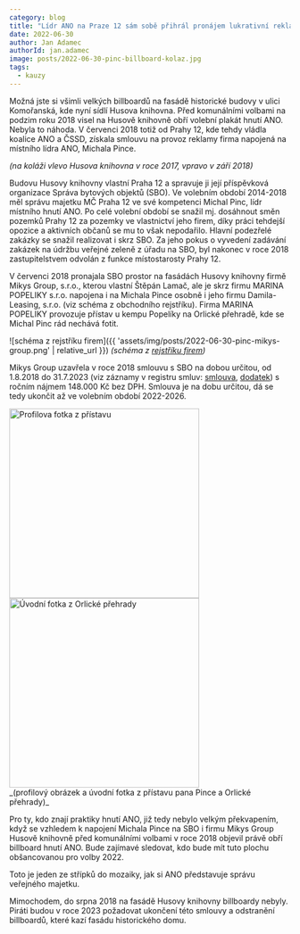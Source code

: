```yaml
---
category: blog
title: "Lídr ANO na Praze 12 sám sobě přihrál pronájem lukrativní reklamní plochy. Před volbami 2018 ji navíc vylepšil o velkou reklamu ANO"
date: 2022-06-30
author: Jan Adamec
authorId: jan.adamec
image: posts/2022-06-30-pinc-billboard-kolaz.jpg
tags:
  - kauzy
---
```


Možná jste si všimli velkých billboardů na fasádě historické budovy v ulici Komořanská, kde nyní sídlí Husova knihovna. Před komunálními volbami na podzim roku 2018 visel na Husově knihovně obří volební plakát hnutí ANO. Nebyla to náhoda. V červenci 2018 totiž od Prahy 12, kde tehdy vládla koalice ANO a ČSSD, získala smlouvu na provoz reklamy firma napojená na místního lídra ANO, Michala Pince.

_(na koláži vlevo Husova knihovna v roce 2017, vpravo v září 2018)_

Budovu Husovy knihovny vlastní Praha 12 a spravuje ji její příspěvková organizace Správa bytových objektů (SBO). Ve volebním období 2014-2018 měl správu majetku MČ Praha 12 ve své kompetenci Michal Pinc, lídr místního hnutí ANO. Po celé volební období se snažil mj. dosáhnout směn pozemků Prahy 12 za pozemky ve vlastnictví jeho firem, díky práci tehdejší opozice a aktivních občanů se mu to však nepodařilo. Hlavní podezřelé zakázky se snažil realizovat i skrz SBO. Za jeho pokus o vyvedení zadávání zakázek na údržbu veřejné zeleně z úřadu na SBO, byl nakonec v roce 2018 zastupitelstvem odvolán z funkce místostarosty Prahy 12.

V červenci 2018 pronajala SBO prostor na fasádách Husovy knihovny firmě Mikys Group, s.r.o., kterou vlastní Štěpán Lamač, ale je skrz firmu MARINA POPELIKY s.r.o. napojena i na Michala Pince osobně i jeho firmu Damila-Leasing, s.r.o. (viz schéma z obchodního rejstříku). Firma MARINA POPELIKY provozuje přístav u kempu Popelíky na Orlické přehradě, kde se Michal Pinc rád nechává fotit.


![schéma z rejstříku firem]({{ 'assets/img/posts/2022-06-30-pinc-mikys-group.png' | relative_url }})
_(schéma z [rejstříku firem](https://rejstrik-firem.kurzy.cz/01548891/mikys-group-sro/))_

Mikys Group uzavřela v roce 2018 smlouvu s SBO na dobou určitou, od 1.8.2018 do 31.7.2023 (viz záznamy v registru smluv: [smlouva](https://smlouvy.gov.cz/smlouva/soubor/8512643/sndt8772.pdf), [dodatek](https://smlouvy.gov.cz/smlouva/soubor/9256887/sndt9417.pdf)) s ročním nájmem 148.000 Kč bez DPH. Smlouva je na dobu určitou, dá se tedy ukončit až ve volebním období 2022-2026.

<img src="{{ 'assets/img/posts/2022-06-30-pinc-fb-profil.png' | relative_url }}" alt="Profilova fotka z přístavu" width="340">
<img src="{{ 'assets/img/posts/2022-06-30-pinc-fb-uvodni.png' | relative_url }}" alt="Úvodní fotka z Orlické přehrady" width="340"><br>
_(profilový obrázek a úvodní fotka z přístavu pana Pince a Orlické přehrady)_

Pro ty, kdo znají praktiky hnutí ANO, již tedy nebylo velkým překvapením, když se vzhledem k napojení Michala Pince na SBO i firmu Mikys Group Husově knihovně před komunálními volbami v roce 2018 objevil právě obří billboard hnutí ANO. Bude zajímavé sledovat, kdo bude mít tuto plochu obšancovanou pro volby 2022.

Toto je jeden ze střípků do mozaiky, jak si ANO představuje správu veřejného majetku.

Mimochodem, do srpna 2018 na fasádě Husovy knihovny billboardy nebyly. Piráti budou v roce 2023 požadovat ukončení této smlouvy a odstranění billboardů, které kazí fasádu historického domu.

